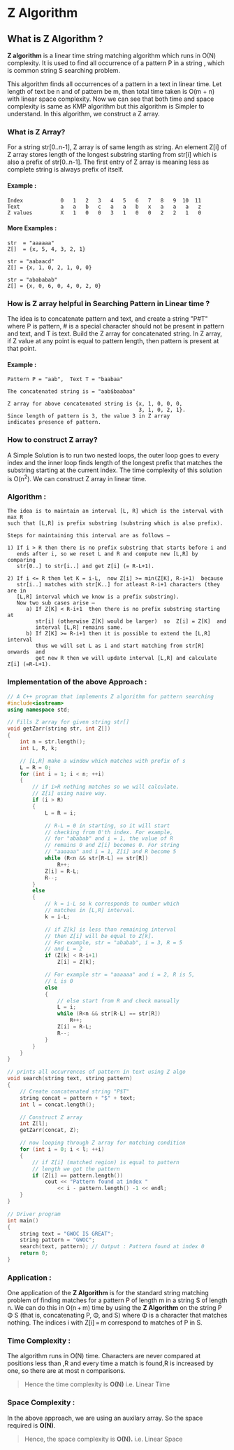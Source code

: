 # **Z Algorithm**

## **What is Z Algorithm ?**  
   **Z algorithm** is a linear time string matching algorithm which runs in O(N) complexity. It is used to find all occurrence of a pattern P in a string , which is common string S searching problem.

   This algorithm finds all occurrences of a pattern in a text in linear time. Let length of text be n and of pattern be m, then total time taken is O(m + n) with linear space complexity. Now we can see that both time and space complexity is same as KMP algorithm but this algorithm is Simpler to understand.
   In this algorithm, we construct a Z array.

### What is Z Array?

For a string str[0..n-1], Z array is of same length as string. An element Z[i] of Z array stores length of the longest substring starting from str[i] which is also a prefix of str[0..n-1]. The first entry of Z array is meaning less as complete string is always prefix of itself. 

#### Example :
```
Index            0   1   2   3   4   5   6   7   8   9  10  11 
Text             a   a   b   c   a   a   b   x   a   a   a   z
Z values         X   1   0   0   3   1   0   0   2   2   1   0 
```

#### More Examples :
```
str  = "aaaaaa"
Z[]  = {x, 5, 4, 3, 2, 1}

str = "aabaacd"
Z[] = {x, 1, 0, 2, 1, 0, 0}

str = "abababab"
Z[] = {x, 0, 6, 0, 4, 0, 2, 0}
```

### How is Z array helpful in Searching Pattern in Linear time ? 

The idea is to concatenate pattern and text, and create a string "P#T" where P is pattern, # is a special character should not be present in pattern and text, and T is text. Build the Z array for concatenated string. In Z array, if Z value at any point is equal to pattern length, then pattern is present at that point. 

#### Example : 
```
Pattern P = "aab",  Text T = "baabaa"

The concatenated string is = "aab$baabaa"

Z array for above concatenated string is {x, 1, 0, 0, 0, 
                                          3, 1, 0, 2, 1}.
Since length of pattern is 3, the value 3 in Z array 
indicates presence of pattern. 
```
### How to construct Z array? 
A Simple Solution is to run two nested loops, the outer loop goes to every index and the inner loop finds length of the longest prefix that matches the substring starting at the current index. The time complexity of this solution is O(n<sup>2</sup>).
We can construct Z array in linear time. 

### Algorithm :
```
The idea is to maintain an interval [L, R] which is the interval with max R
such that [L,R] is prefix substring (substring which is also prefix). 

Steps for maintaining this interval are as follows – 

1) If i > R then there is no prefix substring that starts before i and 
   ends after i, so we reset L and R and compute new [L,R] by comparing 
   str[0..] to str[i..] and get Z[i] (= R-L+1).

2) If i <= R then let K = i-L,  now Z[i] >= min(Z[K], R-i+1)  because 
   str[i..] matches with str[K..] for atleast R-i+1 characters (they are in
   [L,R] interval which we know is a prefix substring).     
   Now two sub cases arise – 
      a) If Z[K] < R-i+1  then there is no prefix substring starting at 
         str[i] (otherwise Z[K] would be larger)  so  Z[i] = Z[K]  and 
         interval [L,R] remains same.
      b) If Z[K] >= R-i+1 then it is possible to extend the [L,R] interval
         thus we will set L as i and start matching from str[R]  onwards  and
         get new R then we will update interval [L,R] and calculate Z[i] (=R-L+1).
```
### Implementation of the above Approach : 
```cpp
// A C++ program that implements Z algorithm for pattern searching
#include<iostream>
using namespace std;

// Fills Z array for given string str[]
void getZarr(string str, int Z[])
{
	int n = str.length();
	int L, R, k;

	// [L,R] make a window which matches with prefix of s
	L = R = 0;
	for (int i = 1; i < n; ++i)
	{
		// if i>R nothing matches so we will calculate.
		// Z[i] using naive way.
		if (i > R)
		{
			L = R = i;

			// R-L = 0 in starting, so it will start
			// checking from 0'th index. For example,
			// for "ababab" and i = 1, the value of R
			// remains 0 and Z[i] becomes 0. For string
			// "aaaaaa" and i = 1, Z[i] and R become 5
			while (R<n && str[R-L] == str[R])
				R++;
			Z[i] = R-L;
			R--;
		}
		else
		{
			// k = i-L so k corresponds to number which
			// matches in [L,R] interval.
			k = i-L;

			// if Z[k] is less than remaining interval
			// then Z[i] will be equal to Z[k].
			// For example, str = "ababab", i = 3, R = 5
			// and L = 2
			if (Z[k] < R-i+1)
				Z[i] = Z[k];

			// For example str = "aaaaaa" and i = 2, R is 5,
			// L is 0
			else
			{
				// else start from R and check manually
				L = i;
				while (R<n && str[R-L] == str[R])
					R++;
				Z[i] = R-L;
				R--;
			}
		}
	}
}

// prints all occurrences of pattern in text using Z algo
void search(string text, string pattern)
{
	// Create concatenated string "P$T"
	string concat = pattern + "$" + text;
	int l = concat.length();

	// Construct Z array
	int Z[l];
	getZarr(concat, Z);

	// now looping through Z array for matching condition
	for (int i = 0; i < l; ++i)
	{
		// if Z[i] (matched region) is equal to pattern
		// length we got the pattern
		if (Z[i] == pattern.length())
			cout << "Pattern found at index "
				<< i - pattern.length() -1 << endl;
	}
}

// Driver program
int main()
{
	string text = "GWOC IS GREAT";
	string pattern = "GWOC";
	search(text, pattern); // Output : Pattern found at index 0
	return 0;
}
```
### Application :

One application of the **Z Algorithm** is for the standard string matching problem of finding matches for a pattern P of length m in a string S of length n. We can do this in O(n + m) time by using the **Z Algorithm** on the string P Φ S (that is, concatenating P, Φ, and S) where Φ is a character that matches nothing. The indices i with Z[i] = m correspond to matches of P in S.

### Time Complexity :  
The algorithm runs in O(N) time. Characters are never compared at positions less than ,R and every time a match is found,R is increased by one, so there are at most n comparisons.
>Hence the time complexity is **O(N)** i.e. Linear Time 


### Space Complexity :  
In the above approach, we are using an auxilary array. So the space required is **O(N)**.
>Hence, the space complexity is **O(N).** i.e. Linear Space
